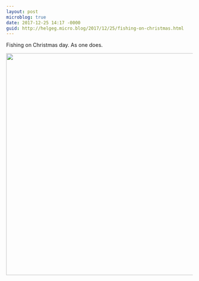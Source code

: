 ```yaml
---
layout: post
microblog: true
date: 2017-12-25 14:17 -0000
guid: http://helgeg.micro.blog/2017/12/25/fishing-on-christmas.html
---
```

Fishing on Christmas day. As one does. 

<img src="http://helgeg.micro.blog/uploads/2017/b583110d1d.jpg" width="600" height="599" />

